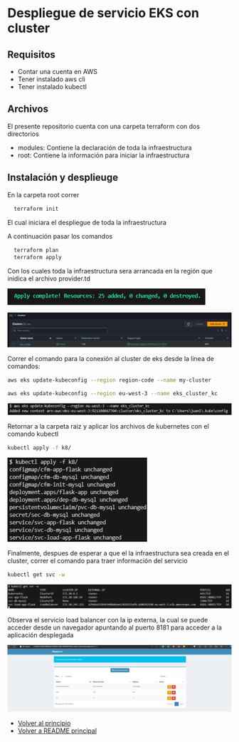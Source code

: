 <a name="top"></a>
# Despliegue de servicio EKS con cluster




## Requisitos

- Contar una cuenta en AWS
- Tener instalado aws cli
- Tener instalado kubectl


## Archivos

El presente repositorio cuenta con una carpeta terraform con dos directorios
- modules: Contiene la declaración de toda la infraestructura
- root: Contiene la información para iniciar la infraestructura


## Instalación y desplieuge

En la carpeta root correr

```bash
  terraform init
```
    
El cual iniciara el despliegue de toda la infraestructura 

A continuación pasar los comandos 

```bash
  terraform plan
  terraform apply
```
Con los cuales toda la infraestructura sera arrancada en la región que inidica el archivo provider.td

![alt text](image.png)

![alt text](image-1.png)

Correr el comando para la conexión al cluster de eks desde la linea de comandos:
```bash
aws eks update-kubeconfig --region region-code --name my-cluster
```
```bash
aws eks update-kubeconfig --region eu-west-3 --name eks_cluster_kc
```

![alt text](image-2.png)

Retornar a la carpeta raiz y aplicar los archivos de kubernetes con el comando kubectl
```bash
kubectl apply -f k8/
```

![alt text](image-3.png)

Finalmente, despues de esperar a que el la infraestructura sea creada en el cluster, correr el comando para traer información del servicio
```bash
kubectl get svc -w
```
![alt text](image-4.png)

Observa el servicio load balancer con la ip externa, la cual se puede acceder desde un navegador apuntando al puerto 8181 para acceder a la aplicación desplegada

![alt text](image-5.png)

- [Volver al principio](#top)
- [Volver a README principal](../README.md#despliegue)
